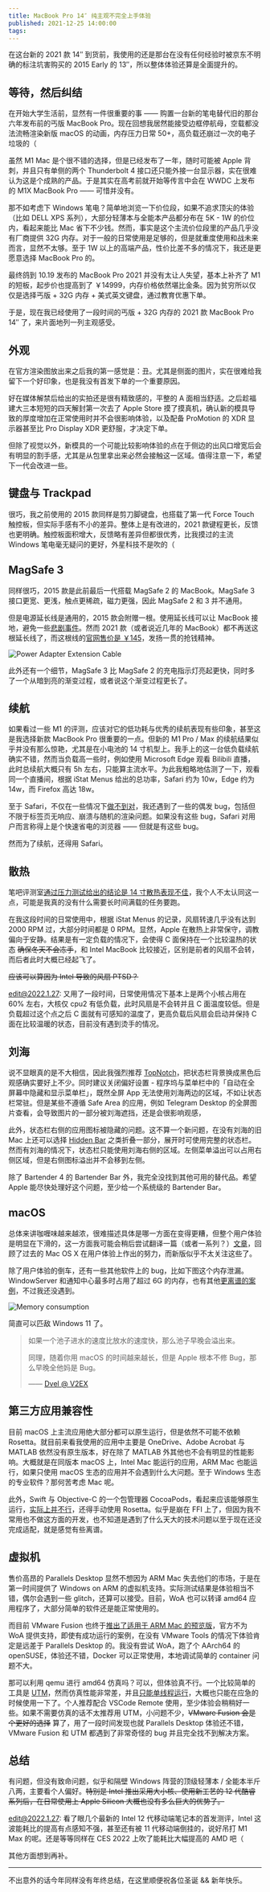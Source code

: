 ```yaml
---
title: MacBook Pro 14″ 纯主观不完全上手体验
published: 2021-12-25 14:00:00
tags:
---
```


在这台新的 2021 款 14″ 到货前，我使用的还是那台在没有任何经验时被京东不明确的标注坑害购买的 2015 Early 的 13″，所以整体体验还算是全面提升的。

<!--more-->

## 等待，然后纠结

在开始大学生活前，显然有一件很重要的事 —— 购置一台新的笔电替代旧的那台六年发布前的丐版 MacBook Pro。现在回想我居然能接受边框停航母，空载都没法流畅渲染新版 macOS 的动画，内存压力日常 50+，高负载还崩过一次的电子垃圾的（

虽然 M1 Mac 是个很不错的选择，但是已经发布了一年，随时可能被 Apple 背刺，并且只有单侧的两个 Thunderbolt 4 接口还只能外接一台显示器，实在很难认为这是个成熟的产品。于是其实在高考前就开始等传言中会在 WWDC 上发布的 M1X MacBook Pro —— 可惜并没有。

那不如考虑下 Windows 笔电？简单地浏览一下价位段，如果不追求顶尖的体验（比如 DELL XPS 系列），大部分轻薄本与全能本产品都分布在 5K - 1W 的价位内，看起来能比 Mac 省下不少钱。然而，事实是这个主流价位段里的产品几乎没有厂商提供 32G 内存。对于一般的日常使用是足够的，但是就重度使用和战未来而言，显然不太够。至于 1W 以上的高端产品，性价比差不多的情况下，我还是更愿意选择 MacBook Pro 的。

最终鸽到 10.19 发布的 MacBook Pro 2021 并没有太让人失望，基本上补齐了 M1 的短板，起步价也提高到了 ￥14999，内存价格依然堪比金条。因为贫穷所以仅仅是选择丐版 + 32G 内存 + 美式英文键盘，通过教育优惠下单。

于是，现在我已经使用了一段时间的丐版 + 32G 内存的 2021 款 MacBook Pro 14″ 了，来片面地列一列主观感受。

## 外观

在官方渲染图放出来之后我的第一感觉是：丑。尤其是侧面的图片，实在很难给我留下一个好印象，也是我没有首发下单的一个重要原因。

好在媒体解禁后给出的实拍还是很有精致感的，平整的 A 面相当舒适。之后趁福建大三本短短的四天解封第一次去了 Apple Store 摸了摸真机，确认新的模具导致的厚度增加在正常使用时并不会很影响体验，以及配备 ProMotion 的 XDR 显示器甚至比 Pro Display XDR 更舒服，才决定下单。

但除了视觉以外，新模具的一个可能比较影响体验的点在于侧边的出风口增宽后会有明显的割手感，尤其是从包里拿出来必然会接触这一区域。值得注意一下，希望下一代会改进一些。

## 键盘与 Trackpad

很巧，我之前使用的 2015 款同样是剪刀脚键盘，也搭载了第一代 Force Touch 触控板，但实际手感有不小的差异。整体上是有改进的，2021 款键程更长，反馈也更明确。触控板面积增大，反馈略有差异但都很优秀，比我摸过的主流 Windows 笔电毫无疑问的更好，外星科技不是吹的（

## MagSafe 3

同样很巧，2015 款是此前最后一代搭载 MagSafe 2 的 MacBook。MagSafe 3 接口更宽、更浅，触点更稀疏，磁力更强，因此 MagSafe 2 和 3 并不通用。

但是电源延长线是通用的，2015 款会附赠一根。使用延长线可以让 MacBook 接地，避免一些[悲剧事件](https://twitter.com/mariotaku/status/496733277274013696)。然而 2021 款（或者说近几年的 MacBook）都不再送这根延长线了，而这根线的[官网售价是 ￥145](https://www.apple.com.cn/shop/product/MK122CH/A)，发扬一贯的抢钱精神。

![Power Adapter Extension Cable](https://i.dawnlab.me/b315f7de08ad2b5236b42a6bfbec9472.png)

此外还有一个细节，MagSafe 3 比 MagSafe 2 的充电指示灯亮起更快，同时多了一个从暗到亮的渐变过程，或者说这个渐变过程更长了。

## 续航

如果看过一些 M1 的评测，应该对它的低功耗与优秀的续航表现有些印象，甚至这是我选择新款 MacBook Pro 很重要的一点。但新的 M1 Pro / Max 的续航结果似乎并没有那么惊艳，尤其是在小电池的 14 寸机型上。我手上的这一台低负载续航确实不错，然而当负载高一些时，例如使用 Microsoft Edge 观看 Bilibili 直播，此时总续航大概只有 5h 左右，只能算主流水平。为此我粗略地估测了一下，观看同一个直播间，根据 iStat Menus 给出的总功率，Safari 约为 10w，Edge 约为 14w，而 Firefox 高达 18w。

至于 Safari，不仅在一些情况下[做不到对](https://coderemixer.com/2020/10/21/safari-is-fast-but-so-what/)，我还遇到了一些的偶发 bug，包括但不限于标签页无响应、崩溃与随机的渲染问题。如果没有这些 bug，Safari 对用户而言称得上是个快速省电的浏览器 —— 但就是有这些 bug。

然而为了续航，还得用 Safari。

## 散热

笔吧评测室[通过压力测试给出的结论是 14 寸散热表现不佳](https://mp.weixin.qq.com/s/fY3OEHkoLsXJmPh0uEr8uA)，我个人不太认同这一点，可能是我真的没有什么需要长时间满载的任务要跑。

在我这段时间的日常使用中，根据 iStat Menus 的记录，风扇转速几乎没有达到 2000 RPM 过，大部分时间都是 0 RPM。显然，Apple 在散热上非常保守，调教偏向于安静。结果是有一定负载的情况下，会使得 C 面保持在一个比较温热的状态 ~~确保冬天不会冻手~~，和 Intel MacBook 比较接近，区别是前者的风扇不会转，而后者此时大概已经起飞了。

~~应该可以算因为 Intel 导致的风扇 PTSD？~~

edit@2022.1.27: 又用了一段时间，日常使用情况下基本上是两个小核占用在 60% 左右，大核仅 cpu2 有低负载，此时风扇是不会转并且 C 面温度较低。但是负载超过这个点之后 C 面就有可感知的温度了，更高负载后风扇会启动并保持 C 面在比较温暖的状态，目前没有遇到烫手的情况。

## 刘海

说不显眼真的是不大相信，因此我强烈推荐 [TopNotch](https://topnotch.app)，把状态栏背景换成黑色后观感确实要好上不少。同时建议关闭偏好设置 - 程序坞与菜单栏中的「自动在全屏幕中隐藏和显示菜单栏」，既然全屏 App 无法使用刘海两边的区域，不如让状态栏常驻。但是某些不遵循 Safe Area 的应用，例如 Telegram Desktop 的全屏图片查看，会导致图片的一部分被刘海遮挡，还是会很影响观感，

此外，状态栏右侧的应用图标被隐藏的问题。这不算一个新问题，在没有刘海的旧 Mac 上还可以选择 [Hidden Bar](https://github.com/dwarvesf/hidden) 之类折叠一部分，展开时可使用完整的状态栏。然而有刘海的情况下，状态栏只能使用刘海右侧的区域。左侧菜单溢出可以占用右侧区域，但是右侧图标溢出并不会移到左侧。

除了 Bartender 4 的 Bartender Bar 外，我完全没找到其他可用的替代品。希望 Apple 能尽快处理好这个问题，至少给一个系统级的 Bartender Bar。

## macOS

总体来讲咖喱味越来越浓，很难描述具体是哪一方面在变得更糟，但整个用户体验是明显在下滑的，这一方面我可能会稍后尝试翻译一篇（或者一系列？）[文章](http://morrick.me/archives/9220)，回顾了过去的 Mac OS X 在用户体验上作出的努力，而新版似乎不太关注这些了。

除了用户体验的倒车，还有一些其他软件上的 bug，比如下图这个内存泄漏。WindowServer 和通知中心最多时占用了超过 6G 的内存，也有其他[更离谱的案例](https://www.v2ex.com/t/821049)，不过我还没遇到。

![Memory consumption](https://i.dawnlab.me/5031785fa06d6591ecf0ecddcd70dd8c.png)

简直可以匹敌 Windows 11 了。

> 如果一个池子进水的速度比放水的速度快，那么池子早晚会溢出来。
> 
> 同理，随着你用 macOS 的时间越来越长，但是 Apple 根本不修 Bug，那么早晚全他妈是 Bug。
> 
> —— [Dvel @ V2EX](https://www.v2ex.com/t/824390#r_11211660)

## 第三方应用兼容性

目前 macOS 上主流应用绝大部分都可以原生运行，但是依然不可能不依赖 Rosetta。就目前来看我使用的应用中主要是 OneDrive、Adobe Acrobat 与 MATLAB 依然没有原生版本，好在除了 MATLAB 外其他也不会有明显的性能影响。大概就是在同版本 macOS 上，Intel Mac 能运行的应用，ARM Mac 也能运行，如果只使用 macOS 生态的应用并不会遇到什么大问题。至于 Windows 生态的专业软件？那何苦考虑 Mac 呢。

此外，Swift 与 Objective-C 的一个包管理器 CocoaPods，看起来应该能够原生运行，[实际上并不行](https://github.com/CocoaPods/CocoaPods/issues/10518)，还得手动使用 Rosetta。似乎是崩在 FFI 上了，但因为我不常用也不做这方面的开发，也不知道是遇到了什么天大的技术问题以至于现在还没完成适配，就是感觉有些离谱。

## 虚拟机

售价高昂的 Parallels Desktop 显然不想因为 ARM Mac 失去他们的市场，于是在第一时间提供了 Windows on ARM 的虚拟机支持。实际测试结果是体验相当不错，偶尔会遇到一些 glitch，还算可以接受。目前，WoA 也可以转译 amd64 应用程序了，大部分简单的软件还是能正常使用的。

而目前 VMware Fusion 也终于[推出了适用于 ARM Mac 的预览版](https://blogs.vmware.com/teamfusion/2021/09/fusion-for-m1-public-tech-preview-now-available.html)，官方不为 WoA 提供支持，即使有成功运行的案例，在没有 VMware Tools 的情况下体验肯定是远差于 Parallels Desktop 的。我没有尝试 WoA，跑了个 AArch64 的 openSUSE，体验还不错，Docker 可以正常使用，本地调试简单的 container 问题不大。

那可以利用 qemu 进行 amd64 仿真吗？可以，但体验真不行。一个比较简单的工具是 [UTM](https://getutm.app)，然而仿真性能非常差，并且[只能单线程运行](https://getutm.app/guide/#cpu-count)，大概也只能在应急的时候使用一下了。个人推荐配合 VSCode Remote 使用，至少体验会稍稍好一些。如果不需要仿真的话不太推荐用 UTM，小问题不少，~~VMware Fusion 会是个更好的选择~~ 算了，用了一段时间发现也就 Parallels Desktop 体验还不错，VMware Fusion 和 UTM 都遇到了非常奇怪的 bug 并且完全找不到解决方案。

## 总结

有问题，但没有致命问题，似乎和隔壁 Windows 阵营的顶级轻薄本 / 全能本半斤八两，主要看个人偏好。~~特别是 Intel 推出采用大小核、使用新工艺的 12 代酷睿系列后，在日常使用上 Apple Silicon 大概也没有多么巨大的优势了。~~

edit@2022.1.27: 看了眼几个最新的 Intel 12 代移动端笔记本的首发测评，Intel 这波能耗比的提高有点感知不强，甚至还有被 11 代移动端倒挂的，说好吊打 M1 Max 的呢。还是等等同样在 CES 2022 上吹了能耗比大幅提高的 AMD 吧（

其他方面想到再补。

---

不出意外的话今年同样没有年终总结，在这里顺便祝各位圣诞 && 新年快乐。